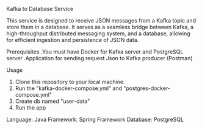 Kafka to Database Service

This service is designed to receive JSON messages from a Kafka topic and store them in a database. It serves as a seamless bridge between Kafka,
a high-throughput distributed messaging system, and a database, allowing for efficient ingestion and persistence of JSON data.

Prerequisites
.You must have Docker for Kafka server and PostgreSQL server
.Application for sending request Json to Kafka producer (Postman)

Usage
1. Clone this repository to your local machine.
2. Run the "kafka-docker-compose.yml" and "postgres-docker-compose.yml"
3. Create db named "user-data"
4. Run the app


Language: Java
Framework: Spring Framework
Database: PostgreSQL
